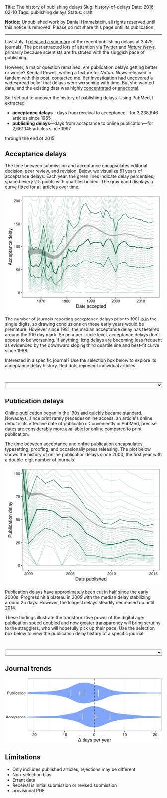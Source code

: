 Title: The history of publishing delays
Slug: history-of-delays
Date: 2016-02-10
Tags: publishing delays
Status: draft

**Notice:** Unpublished work by Daniel Himmelstein, all rights reserved until this notice is removed. Please do not share this page until its publication.

***

Last July, I [released a summary](http://blog.dhimmel.com/plos-and-publishing-delays/#journals_wrapper) of the recent publishing delays at 3,475 journals. The post attracted lots of attention via [Twitter](https://twitter.com/dhimmel/status/615624280026394625) and [*Nature News*](https://doi.org/10.1038/523131f), primarily because scientists are frustrated with the sluggish pace of publishing.

However, a major question remained. Are publication delays getting better or worse? Kendall Powell, writing a feature for *Nature News* released in tandem with this post, contacted me. Her investigation had uncovered a widespread belief that delays were worsening with time. But she wanted data, and the existing data was highly [concentrated](http://wp.me/p4Ir7n-5Y) or [anecdotal](https://doi.org/10.1096/fj.12-0901ufm).

So I set out to uncover the history of publishing delays. Using PubMed, I extracted

+ **acceptance delays**—days from receival to acceptance—for 3,238,646 articles since 1965
+ **publishing delays**—days from acceptance to online publication—for 2,661,145 articles since 1997

through the end of 2015.

## Acceptance delays

The time between submission and acceptance encapsulates editorial decision, peer review, and revision. Below, we visualize 51 years of acceptance delays. Each year, the green lines indicate delay percentiles, spaced every 2.5 points with quartiles bolded. The gray band displays a curve fitted for all articles over time.

![Acceptance delay versus year accepted](https://raw.githubusercontent.com/dhimmel/delays/75fef346ac44acea6ae6f7536d1ab584758b9518/viz/acceptance-by-article.png "51 years of acceptance delays")

The number of journals reporting acceptance delays prior to 1981 [is in](https://github.com/dhimmel/delays/blob/19506467197da6a487aec51fe92a212d78ccae0f/data/year-summaries.tsv) the single digits, so drawing conclusions on those early years would be premature. However since 1981, the median acceptance delay has teetered around the 100 day mark. So on a per article level, acceptance delays don't appear to be worsening. If anything, long delays are becoming less frequent as evidenced by the downward sloping third quartile line and best-fit curve since 1988.

Interested in a specific journal? Use the selection box below to explore its acceptance delay history. Red dots represent individual articles.

<img id="delay-img-accept" style="width:100%;">

<select id="select-accept" style="width:100%"></select>

## Publication delays

Online publication [began in the '90s](https://doi.org/10.3998/3336451.0003.212) and quickly became standard. Nowadays, since print rarely precedes online access, an article's online debut is its effective date of publication. Conveniently in PubMed, precise dates are considerably more available for online compared to print publication.

The time between acceptance and online publication encapsulates typesetting, proofing, and occasionally press releasing. The plot below shows the history of online publication delays since 2000, the first year with a double-digit number of journals.

![Publication delay versus year published](https://raw.githubusercontent.com/dhimmel/delays/75fef346ac44acea6ae6f7536d1ab584758b9518/viz/publication-by-article.png "16 years of online publication delays")

Publication delays have approximately been cut in half since the early 2000s. Progress hit a plateau in 2009 with the median delay stabilizing around 25 days. However, the longest delays steadily decreased up until 2014.

These findings illustrate the transformative power of the digital age: publication speed doubled and now greater transparency will bring scrutiny to the stragglers, who will hopefully pick up their pace. Use the selection box below to view the publication delay history of a specific journal.

<img id="delay-img-publish" style="width:100%;">

<select id="select-publish" style="width:100%"></select>

## Journal trends

![Change in delays over time](https://raw.githubusercontent.com/dhimmel/delays/19506467197da6a487aec51fe92a212d78ccae0f/viz/slope-distributions.png)

## Limitations

+ Only includes published articles, rejections may be different
+ Non-selection bias
+ Errant data
+ Receival is initial submission or revised submission
+ provisional PDF

<script src="https://code.jquery.com/jquery-2.1.4.min.js" type="text/javascript"></script>
<script src="https://cdnjs.cloudflare.com/ajax/libs/select2/4.0.1/js/select2.min.js"></script>
<link href="https://cdnjs.cloudflare.com/ajax/libs/select2/4.0.1/css/select2.min.css" rel="stylesheet" />

<script type="text/javascript">

  function update_image(type) {
    var nlm_id = jQuery('#select-' + type).val();
    console.log('update_image', type, nlm_id );
    var url = "https://raw.githubusercontent.com/dhimmel/delays/" + commit + "/viz/journal/" + type + '/' + nlm_id + '.png';
    jQuery('#delay-img-' + type).attr('src', url);
  }

  function initialize_select(data, type) {
    console.log('initialize_select', data, type )
    jQuery('#select-' + type).select2({
      data: data,
      placeholder: "Select a journal"
    });
    //jQuery('#select-' + type).val('0001027');
    update_image(type);
  }

  var commit = "75fef346ac44acea6ae6f7536d1ab584758b9518";

  // accept
  var url = "https://raw.githubusercontent.com/dhimmel/delays/" + commit  + "/webapp/select2-accept" + ".json";
  jQuery.getJSON( url, callback=function( data ) {
    initialize_select(data, 'accept');
    });
  jQuery('#select-accept').on("select2:select", function(e) {
    update_image('accept');
    });

  // publish
  var url = "https://raw.githubusercontent.com/dhimmel/delays/" + commit  + "/webapp/select2-publish" + ".json";
  jQuery.getJSON( url, callback=function( data ) {
    initialize_select(data, 'publish');
    });
  jQuery('#select-publish').on("select2:select", function(e) {
    update_image('publish');
    });

</script>
